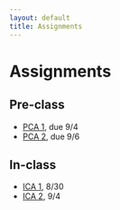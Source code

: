 ```yaml
---
layout: default
title: Assignments
---
```


# Assignments

## Pre-class

- [PCA 1](assignments/pca1.md), due 9/4
- [PCA 2](assignments/pca2.md), due 9/6

## In-class

- [ICA 1](assignments/ica1.md), 8/30
- [ICA 2](assignments/ica2.md), 9/4